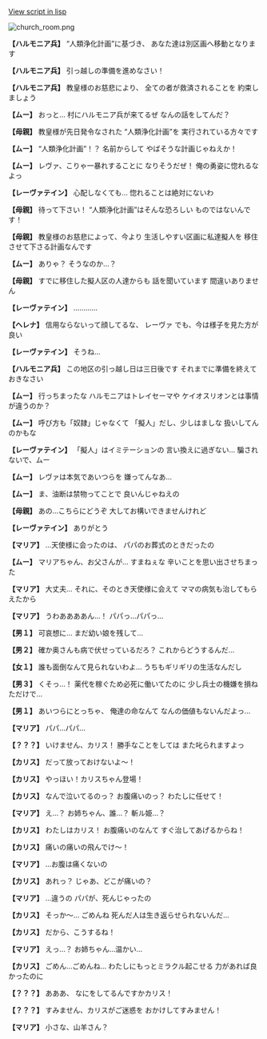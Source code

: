 [View script in lisp](../scripts/100212040.txt)

![church_room.png](../images/backgrounds/church_room.png)

**【ハルモニア兵】**
“人類浄化計画”に基づき、
あなた達は別区画へ移動となります

**【ハルモニア兵】**
引っ越しの準備を進めなさい！

**【ハルモニア兵】**
教皇様のお慈悲により、
全ての者が救済されることを
約束しましょう

**【ムー】**
おっと…
村にハルモニア兵が来てるぜ
なんの話をしてんだ？

**【母親】**
教皇様が先日発令なされた
“人類浄化計画”を
実行されている方々です

**【ムー】**
“人類浄化計画”！？
名前からして
やばそうな計画じゃねえか！

**【ムー】**
レヴァ、こりゃ一暴れすることに
なりそうだぜ！
俺の勇姿に惚れるなよっ

**【レーヴァテイン】**
心配しなくても…
惚れることは絶対にないわ

**【母親】**
待って下さい！
“人類浄化計画”はそんな恐ろしい
ものではないんです！

**【母親】**
教皇様のお慈悲によって、今より
生活しやすい区画に私達擬人を
移住させて下さる計画なんです

**【ムー】**
ありゃ？
そうなのか…？

**【母親】**
すでに移住した擬人区の人達からも
話を聞いています
間違いありません

**【レーヴァテイン】**
…………

**【ヘレナ】**
信用ならないって顔してるな、
レーヴァ
でも、今は様子を見た方が良い

**【レーヴァテイン】**
そうね…

**【ハルモニア兵】**
この地区の引っ越し日は三日後です
それまでに準備を終えておきなさい

**【ムー】**
行っちまったな
ハルモニアはトレイセーマや
ケイオスリオンとは事情が違うのか？

**【ムー】**
呼び方も「奴隷」じゃなくて
「擬人」だし、少しはましな
扱いしてんのかもな

**【レーヴァテイン】**
「擬人」はイミテーションの
言い換えに過ぎない…
騙されないで、ムー

**【ムー】**
レヴァは本気であいつらを
嫌ってんなあ…

**【ムー】**
ま、油断は禁物ってことで
良いんじゃねえの

**【母親】**
あの…こちらにどうぞ
大してお構いできませんけれど

**【レーヴァテイン】**
ありがとう

**【マリア】**
…天使様に会ったのは、
パパのお葬式のときだったの

**【ムー】**
マリアちゃん、お父さんが…
すまねぇな
辛いことを思い出させちまった

**【マリア】**
大丈夫…
それに、そのとき天使様に会えて
ママの病気も治してもらえたから

**【マリア】**
うわああああん…！
パパっ…パパっ…

**【男１】**
可哀想に…
まだ幼い娘を残して…

**【男２】**
確か奥さんも病で伏せっているだろ？
これからどうするんだ…

**【女１】**
誰も面倒なんて見られないわよ…
うちもギリギリの生活なんだし

**【男３】**
くそっ…！
薬代を稼ぐため必死に働いてたのに
少し兵士の機嫌を損ねただけで…

**【男１】**
あいつらにとっちゃ、
俺達の命なんて
なんの価値もないんだよっ…

**【マリア】**
パパ…パパ…

**【？？？】**
いけません、カリス！
勝手なことをしては
また叱られますよっ

**【カリス】**
だって放っておけないよ～！

**【カリス】**
やっほい！カリスちゃん登場！

**【カリス】**
なんで泣いてるのっ？
お腹痛いのっ？
わたしに任せて！

**【マリア】**
え…？
お姉ちゃん、誰…？
斬ル姫…？

**【カリス】**
わたしはカリス！
お腹痛いのなんて
すぐ治してあげるからね！

**【カリス】**
痛いの痛いの飛んでけ～！

**【マリア】**
…お腹は痛くないの

**【カリス】**
あれっ？
じゃあ、どこが痛いの？

**【マリア】**
…違うの
パパが、死んじゃったの

**【カリス】**
そっか～…
ごめんね
死んだ人は生き返らせられないんだ…

**【カリス】**
だから、こうするね！

**【マリア】**
えっ…？
お姉ちゃん…温かい…

**【カリス】**
ごめん…ごめんね…
わたしにもっとミラクル起こせる
力があれば良かったのに

**【？？？】**
あああ、
なにをしてるんですかカリス！

**【？？？】**
すみません、カリスがご迷惑を
おかけしてすみません！

**【マリア】**
小さな、山羊さん？